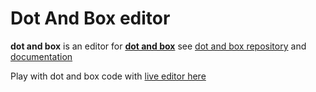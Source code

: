# Dot And Box editor

**dot and box** is an editor for [**dot and box**](https://github.com/dot-and-box/dot-and-box)
see [dot and box repository](https://github.com/dot-and-box/dot-and-box) and [documentation](https://dot-and-box.github.io/dot-and-box/)

Play with dot and box code with [live editor here](https://dot-and-box.github.io/dot-and-box-editor/)
